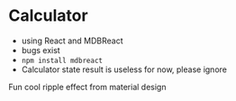 # Calculator

- using React and MDBReact
- bugs exist
- `npm install mdbreact`
- Calculator state result is useless for now, please ignore

Fun cool ripple effect from material design
